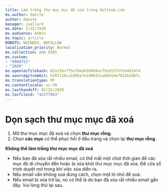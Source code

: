 ```yaml
---
title: Làm trống thư mục mục đã xoá trong Outlook.com
ms.author: daeite
author: daeite
manager: joallard
ms.date: 2/25/2020
ms.audience: Admin
ms.topic: article
ROBOTS: NOINDEX, NOFOLLOW
localization_priority: Normal
ms.collection: Adm_O365
ms.custom:
- "9000751"
- "2689"
ms.openlocfilehash: 82a336cff5e7bbde59d99acf91e5375fd3493474
ms.sourcegitcommit: b20f110ca1002e7e190632cabb914e7825b1dbfc
ms.translationtype: MT
ms.contentlocale: vi-VN
ms.lasthandoff: 02/25/2020
ms.locfileid: "42277953"
---
```

# <a name="empty-the-deleted-items-folder"></a>Dọn sạch thư mục mục đã xoá

1. Mở thư mục mục đã xoá và chọn **thư mục rỗng**.
2. Chọn **các mục** có thể phục hồi ở đầu trang và chọn lại **thư mục rỗng** .

**Không thể làm trống thư mục mục đã xoá**

- Nếu bạn đã xóa rất nhiều email, có thể mất một chút thời gian để các mục đó di chuyển đến hoặc bị xóa khỏi thư mục mục đã xóa. Để cửa sổ trình duyệt mở trong khi việc xóa diễn ra.
- Nếu email vẫn không xoá đúng cách, chọn một lô nhỏ để xoá.
- Nếu email bị xóa trở lại, nó có thể là do bạn đã xóa rất nhiều email gần đây. Vui lòng thử lại sau.